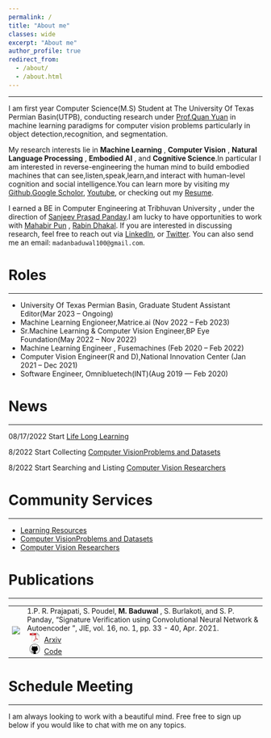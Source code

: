 ```yaml
---
permalink: /
title: "About me"
classes: wide
excerpt: "About me"
author_profile: true
redirect_from: 
  - /about/
  - /about.html
---
```

------------

I am first year Computer Science(M.S) Student at The University Of Texas Permian Basin(UTPB), conducting research under [Prof.Quan Yuan](https://www.utpb.edu/directory/faculty-staff/yuan_q)  in machine learning paradigms for computer vision problems particularly in object detection,recognition, and segmentation. 

<!-- , I will continue my research under [Prof.Santosh KC](https://kc-santosh.org/) at the [2AI Lab](https://www.linkedin.com/company/kc-pami/), USD. 
 -->
My research interests lie in **Machine Learning** , **Computer Vision** , **Natural Language Processing** , **Embodied AI** , and **Cognitive Science**.In particular I am interested in reverse-engineering the human mind to build embodied machines that can see,listen,speak,learn,and interact with human-level cognition and social intelligence.You can learn more by visiting my [Github](https://github.com/MadanBaduwal),[Google Scholor](https://scholar.google.com/citations?user=mIEdm2IAAAAJ&hl=en), [Youtube](https://www.youtube.com/channel/UCnJhPtjZJHtSvYgviEBJImA), or checking out my [Resume](https://madanbaduwal.github.io/assets/Documents/Baduwal_Madan_Resume_Industry.pdf).

I earned a BE in Computer Engineering at Tribhuvan University , under the direction of [Sanjeev Prasad Panday](https://scholar.google.com/citations?user=oTWWLT8AAAAJ&hl=en).I am lucky to have opportunities to work with [Mahabir Pun](https://en.wikipedia.org/wiki/Mahabir_Pun) , [Rabin Dhakal](https://rabindhakal.com/). If you are interested in discussing research, feel free to reach out via [LinkedIn](https://www.linkedin.com/in/madan-baduwal-a688bb186/), or [Twitter](https://twitter.com/MadanBaduwal1). You can also send me an email: ```madanbaduwal100@gmail.com```. 


# Roles
------------
* University Of Texas Permian Basin, Graduate Student Assistant Editor(Mar 2023 – Ongoing)
* Machine Learning Engioneer,Matrice.ai (Nov 2022 – Feb 2023)
* Sr.Machine Learning & Computer Vision Engineer,BP Eye Foundation(May 2022 – Nov 2022)
* Machine Learning Engineer , Fusemachines (Feb 2020 – Feb 2022)
* Computer Vision Engineer(R and D),National Innovation Center  (Jan 2021 – Dec 2021)
* Software Engineer, Omnibluetech(INT)(Aug 2019 — Feb 2020)


# News
------------
08/17/2022 Start [Life Long Learning](https://github.com/MadanBaduwal/learning)

8/2022 Start Collecting [Computer VisionProblems and Datasets](https://madanbaduwal.github.io/computer-vision-problems-and-datasets)

8/2022 Start Searching and Listing [Computer Vision Researchers](https://github.com/MadanBaduwal/usa-university-application-process/blob/main/cv-researchers.md) 




# Community Services
------------
* [Learning Resources](https://github.com/MadanBaduwal/learning)
* [Computer VisionProblems and Datasets](https://madanbaduwal.github.io/computer-vision-problems-and-datasets)
* [Computer Vision Researchers](https://github.com/MadanBaduwal/usa-university-application-process/blob/main/cv-researchers.md) 


# Publications
------------
<table style="border: none; border-collapse: collapse;" border="0">

<tr style="border-collapse: separate; border-spacing:30em;">
  <td style="border-collapse: collapse; border: none;">
    <img src="https://raw.githubusercontent.com/MadanBaduwal/MadanBaduwal.github.io/main/images/publications/1.View-of-Signature-Verification-using-Convolutional-Neural-Network-Autoencoder.png" width="800" />
  </td>
  <td style="border-collapse: collapse; border: none;">
    1.P. R. Prajapati, S. Poudel,<b> M. Baduwal </b>, S. Burlakoti, and S. P. Panday, “Signature Verification using Convolutional Neural Network & Autoencoder ”, JIE, vol. 16, no. 1, pp. 33 - 40, Apr. 2021.<br>
    <img src="https://raw.githubusercontent.com/mingsun-tse/mingsun-tse.github.io/master/images/pdf_icon.png" width="20" height="20" hspace="5">
    <span><a href="https://tuta.pcampus.edu.np/journal/index.php/jie/article/view/16-01-05/fulltext-160105">Arxiv</a></span><br>
    <img src="https://raw.githubusercontent.com/mingsun-tse/mingsun-tse.github.io/master/images/github_icon.png" width="20" height="20" hspace="5">
    <span><a href="https://github.com/MadanBaduwal/hastakshar">Code</a></span><br>
  </td>
</tr>
</table>

# Schedule Meeting
------------

<p>I am always looking to work with a beautiful mind.
Free free to sign up below if you would like to chat with me on any topics.</p>
<!-- Calendly inline widget begin -->
<div class="calendly-inline-widget" data-url="https://calendly.com/madanbaduwal/computer-vision-lab" style="min-width:320px;height:630px; padding-left: 0px;"></div>
<script type="text/javascript" src="https://assets.calendly.com/assets/external/widget.js" async></script>
<!-- Calendly inline widget end -->
